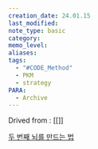 ```yaml
---
creation_date: 24.01.15
last_modified: 
note_type: basic
category: 
memo_level: 
aliases: 
tags:
  - "#CODE_Method"
  - PKM
  - strategy
PARA:
  - Archive
---
```


Drived from : [[]]

[두 번째 뇌를 만드는 법](https://brunch.co.kr/@analysisman/11)
